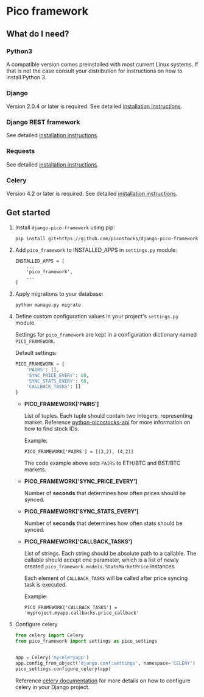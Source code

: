 
# Pico framework

## What do I need?

### Python3
A compatible version comes preinstalled with most current Linux systems.
If that is not the case consult your distribution for instructions 
on how to install Python 3.

### Django
Version 2.0.4 or later is required.
See detailed [installation instructions](https://docs.djangoproject.com/en/dev/intro/install/).

### Django REST framework
See detailed [installation instructions](https://www.django-rest-framework.org/#installation).

### Requests
See detailed [installation instructions](http://docs.python-requests.org/en/master/user/install/).

### Celery
Version 4.2 or later is required. 
See detailed [installation instructions](http://www.celeryproject.org/install/).

## Get started
1. Install `django-pico-framework` using pip:
 
    `pip install git+https://github.com/picostocks/django-pico-framework`

1. Add `pico_framework` to INSTALLED_APPS in `settings.py` module:

    ```
    INSTALLED_APPS = [
        ...
        'pico_framework',
        ...
    ]
    ```
1. Apply migrations to your database:

    `python manage.py migrate`

1. Define custom configuration values in your project's `settings.py` module.

    Settings for `pico_framework` are kept in a configuration dictionary named `PICO_FRAMEWORK`. 
    
    Default settings:
    
    ```python
    PICO_FRAMEWORK = {
        'PAIRS': [],
        'SYNC_PRICE_EVERY': 60,
        'SYNC_STATS_EVERY': 60,
        'CALLBACK_TASKS': [] 
    }
    ```
    
    - **PICO_FRAMEWORK['PAIRS']**
    
        List of tuples. Each tuple should contain two integers, representing market.
        Reference [python-picostocks-api](https://github.com/picostocks/python-picostocks-api)
        for more information on how to find stock IDs.
        
        Example:
        
        `PICO_FRAMEWORK['PAIRS'] = [(3,2), (4,2)]`
        
        The code example above sets `PAIRS` to ETH/BTC and BST/BTC markets.
    
    - **PICO_FRAMEWORK['SYNC_PRICE_EVERY']**
    
        Number of **seconds** that determines how often prices should be synced.
    
    - **PICO_FRAMEWORK['SYNC_STATS_EVERY']**
    
        Number of **seconds** that determines how often stats should be synced.
    
    - **PICO_FRAMEWORK['CALLBACK_TASKS']**
    
        List of strings. Each string should be absolute path to a callable.
        The callable should accept one parameter,
        which is a list of newly created `pico_framework.models.StatsMarketPrice` instances.
        
        Each element of `CALLBACK_TASKS` will be called after price syncing task is executed.
        
        Example:
        
        `PICO_FRAMEWORK['CALLBACK_TASKS'] = 'myproject.myapp.callbacks.price_callback'`

5. Configure celery
    ```python
    from celery import Celery
    from pico_framework import settings as pico_settings
    
    
    app = Celery('myceleryapp')
    app.config_from_object('django.conf:settings', namespace='CELERY')
    pico_settings.configure_celery(app)
    ```
    
    Reference [celery documentation](http://docs.celeryproject.org/en/stable/django/first-steps-with-django.html)
    for more details on how to configure celery in your Django project.